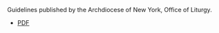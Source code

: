Guidelines published by the Archdiocese of New York, Office of Liturgy.
- [PDF](https://nyliturgy.org/wp-content/uploads/ADNYEucharisticAdorationGuidelines.pdf)